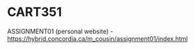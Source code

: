 # CART351

ASSIGNMENT01 (personal website) - https://hybrid.concordia.ca/m_cousin/assignment01/index.html
